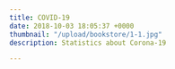 ```yaml
---
title: COVID-19
date: 2018-10-03 18:05:37 +0000
thumbnail: "/upload/bookstore/1-1.jpg"
description: Statistics about Corona-19

---
```


<script type='text/javascript' src='https://eu-west-1a.online.tableau.com/javascripts/api/viz_v1.js'></script><div class='tableauPlaceholder' style='width: 1440px; height: 674px;'><object class='tableauViz' width='1440' height='674' style='display:none;'><param name='host_url' value='https%3A%2F%2Feu-west-1a.online.tableau.com%2F' /> <param name='embed_code_version' value='3' /> <param name='site_root' value='&#47;t&#47;hyunjinnam' /><param name='name' value='Book1&#47;Map' /><param name='tabs' value='no' /><param name='toolbar' value='yes' /><param name='showAppBanner' value='false' /></object></div>

